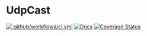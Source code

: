 # UdpCast

[![.github/workflows/ci.yml](https://github.com/visciang/udp_cast/actions/workflows/ci.yml/badge.svg)](https://github.com/visciang/udp_cast/actions/workflows/ci.yml) [![Docs](https://img.shields.io/badge/docs-latest-green.svg)](https://visciang.github.io/udp_cast/readme.html) [![Coverage Status](https://coveralls.io/repos/github/visciang/udp_cast/badge.svg?branch=main)](https://coveralls.io/github/visciang/udp_cast?branch=main)
